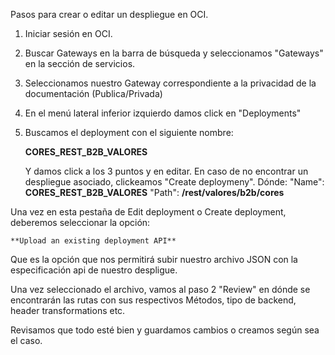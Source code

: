 
Pasos para crear o editar un despliegue en OCI.

1. Iniciar sesión en OCI.
2. Buscar Gateways en la barra de búsqueda y seleccionamos "Gateways" en la sección de servicios.
3. Seleccionamos nuestro Gateway correspondiente a la privacidad de la documentación (Publica/Privada)
4. En el menú lateral inferior izquierdo damos click en "Deployments"
5. Buscamos el deployment con el siguiente nombre:

    **CORES_REST_B2B_VALORES**

    Y damos click a los 3 puntos y en editar. En caso de no encontrar un despliegue asociado, clickeamos "Create deploymeny". Dónde:
        "Name": **CORES_REST_B2B_VALORES**
        "Path": **/rest/valores/b2b/cores** 

Una vez en esta pestaña de Edit deployment o Create deployment, deberemos seleccionar la opción:

    **Upload an existing deployment API**

Que es la opción que nos permitirá subir nuestro archivo JSON con la especificación api de nuestro despligue. 

Una vez seleccionado el archivo, vamos al paso 2 "Review" en dónde se encontrarán las rutas con sus respectivos Métodos, tipo de backend, header transformations etc.

Revisamos que todo esté bien y guardamos cambios o creamos según sea el caso. 
